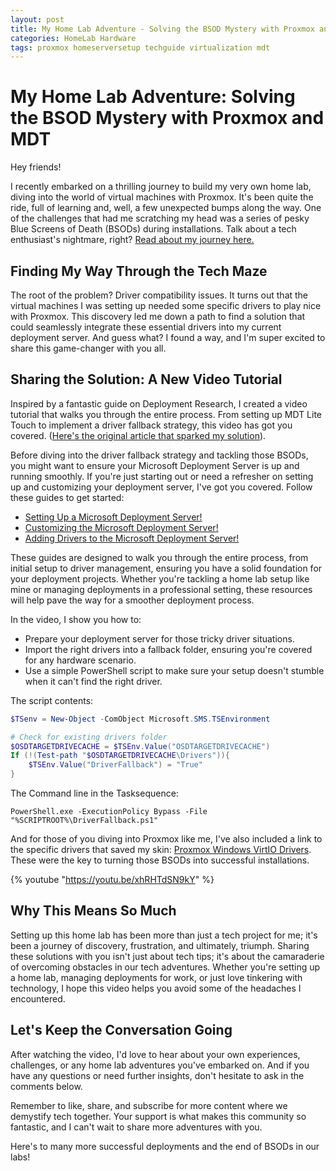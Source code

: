 ```yaml
---
layout: post
title: My Home Lab Adventure - Solving the BSOD Mystery with Proxmox and MDT
categories: HomeLab Hardware
tags: proxmox homeserversetup techguide virtualization mdt
---
```


# My Home Lab Adventure: Solving the BSOD Mystery with Proxmox and MDT

Hey friends!

I recently embarked on a thrilling journey to build my very own home lab, diving into the world of virtual machines with Proxmox. It's been quite the ride, full of learning and, well, a few unexpected bumps along the way. One of the challenges that had me scratching my head was a series of pesky Blue Screens of Death (BSODs) during installations. Talk about a tech enthusiast's nightmare, right? [Read about my journey here.](https://mylemans.online/posts/NewHomeLab/)


## Finding My Way Through the Tech Maze

The root of the problem? Driver compatibility issues. It turns out that the virtual machines I was setting up needed some specific drivers to play nice with Proxmox. This discovery led me down a path to find a solution that could seamlessly integrate these essential drivers into my current deployment server. And guess what? I found a way, and I'm super excited to share this game-changer with you all.

## Sharing the Solution: A New Video Tutorial

Inspired by a fantastic guide on Deployment Research, I created a video tutorial that walks you through the entire process. From setting up MDT Lite Touch to implement a driver fallback strategy, this video has got you covered. ([Here's the original article that sparked my solution](https://www.deploymentresearch.com/add-driver-fallback-to-mdt-lite-touch/)).

Before diving into the driver fallback strategy and tackling those BSODs, you might want to ensure your Microsoft Deployment Server is up and running smoothly. If you're just starting out or need a refresher on setting up and customizing your deployment server, I've got you covered. Follow these guides to get started:

- [Setting Up a Microsoft Deployment Server!](https://mylemans.online/posts/MDTPart1/)
- [Customizing the Microsoft Deployment Server!](https://mylemans.online/posts/MDTPart2/)
- [Adding Drivers to the Microsoft Deployment Server!](https://mylemans.online/posts/MDTPart3/)

These guides are designed to walk you through the entire process, from initial setup to driver management, ensuring you have a solid foundation for your deployment projects. Whether you're tackling a home lab setup like mine or managing deployments in a professional setting, these resources will help pave the way for a smoother deployment process.

In the video, I show you how to:

- Prepare your deployment server for those tricky driver situations.
- Import the right drivers into a fallback folder, ensuring you're covered for any hardware scenario.
- Use a simple PowerShell script to make sure your setup doesn't stumble when it can't find the right driver.

The script contents:

```Powershell
$TSenv = New-Object -ComObject Microsoft.SMS.TSEnvironment

# Check for existing drivers folder
$OSDTARGETDRIVECACHE = $TSEnv.Value("OSDTARGETDRIVECACHE")
If (!(Test-path "$OSDTARGETDRIVECACHE\Drivers")){
    $TSEnv.Value("DriverFallback") = "True"    
}
```

The Command line in the Tasksequence:

```
PowerShell.exe -ExecutionPolicy Bypass -File "%SCRIPTROOT%\DriverFallback.ps1"
```

And for those of you diving into Proxmox like me, I've also included a link to the specific drivers that saved my skin: [Proxmox Windows VirtIO Drivers](https://pve.proxmox.com/wiki/Windows_VirtIO_Drivers). These were the key to turning those BSODs into successful installations.


{% youtube "https://youtu.be/xhRHTdSN9kY" %}


## Why This Means So Much

Setting up this home lab has been more than just a tech project for me; it's been a journey of discovery, frustration, and ultimately, triumph. Sharing these solutions with you isn't just about tech tips; it's about the camaraderie of overcoming obstacles in our tech adventures. Whether you're setting up a home lab, managing deployments for work, or just love tinkering with technology, I hope this video helps you avoid some of the headaches I encountered.

## Let's Keep the Conversation Going

After watching the video, I'd love to hear about your own experiences, challenges, or any home lab adventures you've embarked on. And if you have any questions or need further insights, don't hesitate to ask in the comments below.

Remember to like, share, and subscribe for more content where we demystify tech together. Your support is what makes this community so fantastic, and I can't wait to share more adventures with you.

Here's to many more successful deployments and the end of BSODs in our labs!



